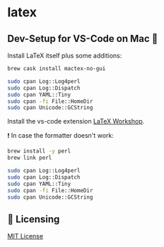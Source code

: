 # latex

## Dev-Setup for VS-Code on Mac 🍏

Install LaTeX itself plus some additions:

```bash
brew cask install mactex-no-gui

sudo cpan Log::Log4perl
sudo cpan Log::Dispatch
sudo cpan YAML::Tiny
sudo cpan -fi File::HomeDir
sudo cpan Unicode::GCString
```

Install the vs-code extension [LaTeX Workshop](https://marketplace.visualstudio.com/items?itemName=James-Yu.latex-workshop).

❗️ In case the formatter doesn't work:

```bash
brew install -y perl
brew link perl

sudo cpan Log::Log4perl
sudo cpan Log::Dispatch
sudo cpan YAML::Tiny
sudo cpan -fi File::HomeDir
sudo cpan Unicode::GCString
```

## 📜 Licensing

[MIT License](LICENSE)
